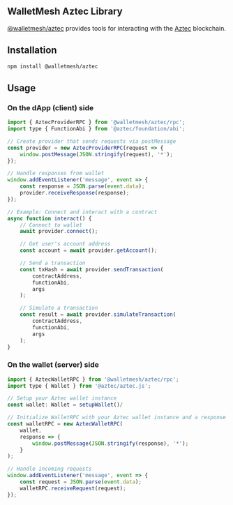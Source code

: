 ## WalletMesh Aztec Library

[@walletmesh/aztec](https://github.com/WalletMesh/aztec/tree/main) provides tools for interacting
with the [Aztec](https://aztec.network) blockchain.

## Installation

```bash
npm install @walletmesh/aztec
```

## Usage
### On the dApp (client) side

```js
import { AztecProviderRPC } from '@walletmesh/aztec/rpc';
import type { FunctionAbi } from '@aztec/foundation/abi';

// Create provider that sends requests via postMessage
const provider = new AztecProviderRPC(request => {
    window.postMessage(JSON.stringify(request), '*');
});

// Handle responses from wallet
window.addEventListener('message', event => {
    const response = JSON.parse(event.data);
    provider.receiveResponse(response);
});

// Example: Connect and interact with a contract
async function interact() {
    // Connect to wallet
    await provider.connect();

    // Get user's account address
    const account = await provider.getAccount();

    // Send a transaction
    const txHash = await provider.sendTransaction(
        contractAddress,
        functionAbi,
        args
    );

    // Simulate a transaction
    const result = await provider.simulateTransaction(
        contractAddress, 
        functionAbi,
        args
    );
}
```

### On the wallet (server) side

```js
import { AztecWalletRPC } from '@walletmesh/aztec/rpc';
import type { Wallet } from '@aztec/aztec.js';

// Setup your Aztec wallet instance
const wallet: Wallet = setupWallet()/

// Initialize WalletRPC with your Aztec wallet instance and a response handler
const walletRPC = new AztecWalletRPC(
    wallet,
    response => {
        window.postMessage(JSON.stringify(response), '*');
    }
);

// Handle incoming requests
window.addEventListener('message', event => {
    const request = JSON.parse(event.data);
    walletRPC.receiveRequest(request);
});
```
